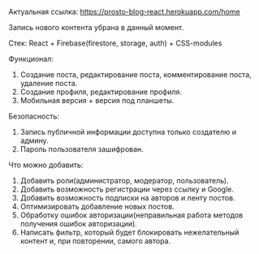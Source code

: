 Актуальная ссылка: https://prosto-blog-react.herokuapp.com/home

Запись нового контента убрана в данный момент.

Стек: React + Firebase(firestore, storage, auth) + CSS-modules

Функционал:
1. Создание поста, редактирование поста, комментирование поста, удаление поста.
2. Создание профиля, редактирование профиля.
3. Мобильная версия + версия под планшеты.

Безопасность:
1. Запись публичной информации доступна только создателю и админу.
2. Пароль пользователя зашифрован.

Что можно добавить:
1. Добавить роли(администратор, модератор, пользователь).
2. Добавить возможность регистрации через ссылку и Google.
3. Добавить возможность подписки на авторов и ленту постов.
4. Оптимизировать добавление новых постов.
5. Обработку ошибок авторизации(неправильная работа методов получения ошибок авторизации).
6. Написать фильтр, который будет блокировать нежелательный контент и, при повторении, самого автора.
